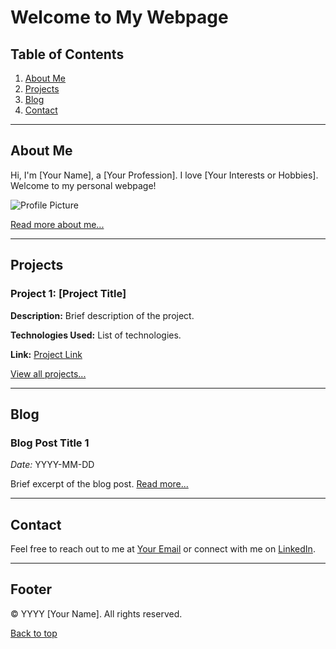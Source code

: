 # Welcome to My Webpage

## Table of Contents
1. [About Me](about.md)
2. [Projects](projects.md)
3. [Blog](blog.md)
4. [Contact](contact.md)

---

## About Me
Hi, I'm [Your Name], a [Your Profession]. I love [Your Interests or Hobbies]. Welcome to my personal webpage!

![Profile Picture](path/to/your/profile-picture.jpg)

[Read more about me...](about.md)

---

## Projects
### Project 1: [Project Title]
**Description:** Brief description of the project.

**Technologies Used:** List of technologies.

**Link:** [Project Link](http://example.com)

[View all projects...](projects.md)

---

## Blog
### Blog Post Title 1
*Date:* YYYY-MM-DD

Brief excerpt of the blog post. [Read more...](blog.md)

---

## Contact
Feel free to reach out to me at [Your Email](mailto:your.email@example.com) or connect with me on [LinkedIn](https://www.linkedin.com/).

---

## Footer
&copy; YYYY [Your Name]. All rights reserved.

[Back to top](#welcome-to-my-webpage)

